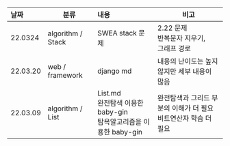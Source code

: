 | 날짜     | 분류              | 내용                                                         | 비고                                                         |
| :------- | ----------------- | :----------------------------------------------------------- | ------------------------------------------------------------ |
| 22.0324  | algorithm / Stack | SWEA stack 문제                                              | 2.22 문제 <br /> 반복문자 지우기,<br /> 그래프 경로          |
| 22.03.20 | web / framework   | django md                                                    | 내용의 난이도는 높지 않지만 세부 내용이 많음                 |
| 22.03.09 | algorithm / List  | List.md<br />완전탐색 이용한 baby-gin <br />탐욕알고리즘을 이용한 baby-gin | 완전탐색과 그리드 부분의 이해가 더 필요<br />비트연산자 학습 더 필요 |
